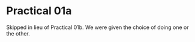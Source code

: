 # Practical 01a
Skipped in lieu of Practical 01b. We were given the choice of doing one or the other.